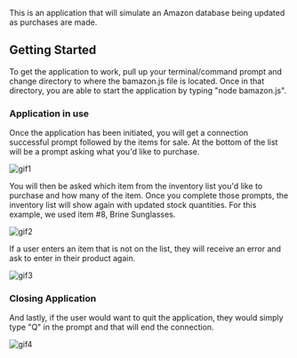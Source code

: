 This is an application that will simulate an Amazon database being updated as purchases are made.

## Getting Started

To get the application to work, pull up your terminal/command prompt and change directory to where the bamazon.js file is located. Once in that directory, you are able to start the application by typing "node bamazon.js".

### Application in use

Once the application has been initiated, you will get a connection successful prompt followed by the items for sale. At the bottom of the list will be a prompt asking what you'd like to purchase.

![gif1](https://user-images.githubusercontent.com/54385882/71232955-a1f98580-22b9-11ea-8683-472ff7e5cbbe.gif)

You will then be asked which item from the inventory list you'd like to purchase and how many of the item. Once you complete those prompts, the inventory list will show again with updated stock quantities. For this example, we used item #8, Brine Sunglasses.

![gif2](https://user-images.githubusercontent.com/54385882/71233462-4203de80-22bb-11ea-813d-870636aebfc1.gif)

If a user enters an item that is not on the list, they will receive an error and ask to enter in their product again.

![gif3](https://user-images.githubusercontent.com/54385882/71233597-b76faf00-22bb-11ea-919d-d42e74ad3f0b.gif)

### Closing Application

And lastly, if the user would want to quit the application, they would simply type "Q" in the prompt and that will end the connection.

![gif4](https://user-images.githubusercontent.com/54385882/71233766-24834480-22bc-11ea-9276-a5ce0026df80.gif)
